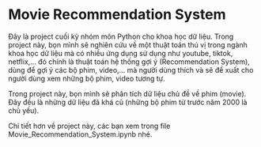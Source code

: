 #  Movie Recommendation System

Đây là project cuối kỳ nhóm môn Python cho khoa học dữ liệu. Trong project này, bọn mình sẽ nghiên cứu về một thuật toán thú vị trong ngành khoa học dữ liệu mà có nhiều ứng dụng sử dụng như youtube, tiktok, netflix,... đó chính là thuật toán hệ thống gợi ý (Recommendation System), dùng để gợi ý các bộ phim, video,... mà người dùng thích và sẽ đề xuất cho người dùng xem những bộ phim, video tương tự.

Trong project này, bọn mình sẽ phân tích dữ liệu chủ đề về phim (movie). Đây đều là những dữ liệu đã khá cũ (những bộ phim từ trước năm 2000 là chủ yếu).

Chi tiết hơn về project này, các bạn xem trong file Movie_Recommendation_System.ipynb nhé.
